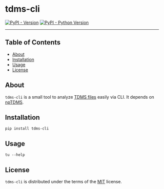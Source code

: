 # tdms-cli

[![PyPI - Version](https://img.shields.io/pypi/v/tdms-cli.svg)](https://pypi.org/project/tdms-cli)
[![PyPI - Python Version](https://img.shields.io/pypi/pyversions/tdms-cli.svg)](https://pypi.org/project/tdms-cli)

-----

## Table of Contents

- [About](#about)
- [Installation](#installation)
- [Usage](#usage)
- [License](#license)

## About

`tdms-cli` is a small tool to analyze [TDMS files](https://www.ni.com/en/support/documentation/supplemental/06/the-ni-tdms-file-format.html) easily via CLI. It depends on [npTDMS](https://nptdms.readthedocs.io/en/stable/index.html).

## Installation

```console
pip install tdms-cli
```

## Usage

`tu --help`

## License

`tdms-cli` is distributed under the terms of the [MIT](https://spdx.org/licenses/MIT.html) license.

